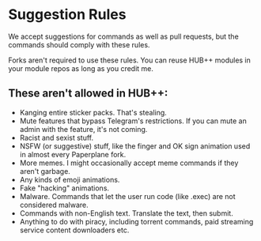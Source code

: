 # Suggestion Rules

We accept suggestions for commands as well as pull requests, but the commands should comply with these rules.

Forks aren't required to use these rules. You can reuse HUB++ modules in your module repos as long as you credit me.

## These aren't allowed in HUB++:

- Kanging entire sticker packs. That's stealing.
- Mute features that bypass Telegram's restrictions. If you can mute an admin with the feature, it's not coming.
- Racist and sexist stuff.
- NSFW (or suggestive) stuff, like the finger and OK sign animation used in almost every Paperplane fork.
- More memes. I might occasionally accept meme commands if they aren't garbage.
- Any kinds of emoji animations.
- Fake "hacking" animations.
- Malware. Commands that let the user run code (like .exec) are not considered malware.
- Commands with non-English text. Translate the text, then submit.
- Anything to do with piracy, including torrent commands, paid streaming service content downloaders etc.
